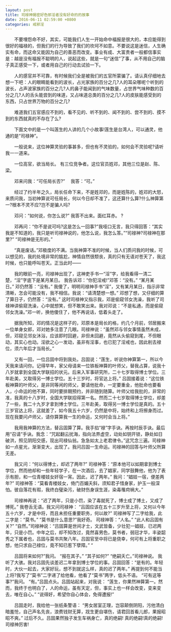 ```yaml
---
layout: post
title: 司禄神揭密好色邪淫者没有好命的的故事
date: 2016-06-11 02:59:00 +0800
categories: 戒邪淫
---
```


　　不要埋怨命不好，其实，可能我们人生一开始命中福报是很大的，本应能得到很好的福禄的，但我们的行为导致了我们的坎坷不如意。不要说这是迷信，人生确实有命，而这命又能因为自己的善恶而改变。事业有成、大富贵者一般都信事实是：越是没有福报不聪明的人，说起这些，就是一句“迷信”了事，从不用自己的脑子真正感受一下，或者用自己的行动去试验一下。
　　人的感官并不可靠，有时候我们全是被我们的五官所蒙骗了。请认真仔细地去想一下吧：人的眼睛能看到的波长，占光家族的百分之几?人的耳朵哪呢个听到的波长，占声波家族的百分之几?人的鼻子能闻到的气味数量，占世界气味种数的百分之几?人的舌头能尝到的味道，又占味道总类的百分之几?人的皮肤能感受到的东西，只占世界万物的百分之几?
　　难道我们五官感应不到的，看不见的、听不到的、闻不到的、尝不到的、摸不到的东西就真的不存在了么?
　　下面文中的是一个叫莲生的人讲的几个小故事!莲生是台湾人，可以通灵，他通的是“司禄神”。
　　一般说来，这位神算灵验的事甚多，但也有不灵验的，如何会不灵验呢?请听我一一道来。
　　一位高官，欲当局长。 有三位竞争者。这位官员姓邓，其他三位是赵、陈、梁。
　　邓来问我：“可任局长否?” 　我答：“可。”
　　经过了约半年之久，局长任命下来，不是姓邓的，而是姓陈的，姓邓的大怒，来质问我，当初神算说可任局长，何以今日却不准了，这还算什么算?什么神算第一?根本不灵不应?岂不是骗人吗?
　　邓问：“如何说，你怎么说?” 我答不出来。面红耳赤。 ?
　　邓再问：“你不是说可吗?这是怎么一回事?”我哑口无言，我只得回答：“其实我是不知道的，我只是听司禄神说的，他怎么说，我怎么答。”“司禄神?司禄神在那里?” “司禄神是无形的。”
　　“真是废话。”邓极度的不满。当我神算不准的时候，当人们质问我的时候，可以想见的，我的处境非常的尴尬，神情自然很颓丧，真的只有无语对苍天了，我这时候，也只能呼叫苍天。正当此时——
　　我的眼前一亮，司禄神出现了，这神吏手书一“淫”字，给我看得一清二楚，“淫”字底下是某月某日。 我告诉邓：“你犯淫戒!”邓答：“没有。” “某月某日。” 邓仍然答：“没有。” 我傻了，明明司禄神手书“淫”，又有某月某日，指示非常清晰，怎会可能没有，我不相信。我说：“请清楚想一想。” 邓想了想，又仔细的算了算日子，仍然答：“没有。” 这时司禄神又指示我，邓是偷窥邻女洗澡，我听了司禄神讲偷窥洗澡，心中就想笑，但不敢笑出来。我对邓说：“不是私通，而是偷窥邻女洗澡。”邓一听，换他傻住了，他不再说话，低着头走了。
　　据我所知，邓的情况是这样子的，邓原本是局长的格，约几个月前，邻居搬来一位单身女郎，邓对她多注意了几眼。司禄神说：“虽然邓与邻女事情虽然未成，但，邓窥见邻女沐浴，应该即时回避，非但未回避，竟然从头偷窥到尾，不但眼动，其实心也动。淫欲之心一发动，虽非有淫事，也已犯了淫戒也，因此削去禄位，须六年后才当局长。”
　　又有一回，一位吕固中将到我处。吕固说：“莲生，听说你神算第一，所以今天我来请问你。记得早年，家父母请来一位铁板神算的叶师父，替我占算，说我十八岁就拿到全国大学联招的状元。后来入军事研究所，二十七岁取得博士学位。三年赴美，又取得另一博士学位。五十三岁时，将官达上将。” 吕固接着说：“这位铁板神算的叶师父，是非同等闲的师父，要请他批命，一定要重金，他批命也要看人，小命运的他不算，同时要排期预约，并非随到随算。叶师父给我批的，非常的准，我真的十八岁时，全国大学联招得第一名。然而二十七岁取得博士学位，却差了一些，我二十九岁才拿到博士学位。三年赴美，取得另一博士学位是真的。五十三岁官达上将，这就差了，如今我五十六岁，仍然是中将，始终和上将擦身而过。现在我要问卢师父，请你算算我一生的命运，又何时会当上将。”
　　我用我神算的方法，替吕固算了算。我手掐“禄”字手诀。再按时辰手诀。最后用“召请”手诀。我念：“咒起翻云扰海，指向法界虚空，动处如钥开锁，静处如日破洪，照见阴阳交感，现出司禄仙翁。急急如太上老君律令。”这咒念三遍。司禄神如一点星光，渐渐变大，出现了。我问吕固一生命运。司禄神的回答与叶师父所算无差。
　　我又问：“何以得博士，却迟了两年?” 司禄神答：“原本他可以如期拿到博士学位，然而他却和一些年轻学子，在一次酒后，去了娼家，同学鼓舞他，他为了表示有胆，和一位青楼妓女奸宿一宵。因此，迟了两年。” 我问：“娼妓一宿，便差两年?” 司禄神答：“莫看青楼妓女，倚门百媚夭斜，须知君子惜身家，护玉一般深怕。彼自落花有瑕，我终白璧染污，破财伤身误生涯，染毒罹疴祸大。”
　　司禄神再说：“迟了两年，只是小罚，染了毒就死了，博士成了博土，又成了博死。” 我卷舌无语。我又问司禄神： “吕固应该在五十三岁升至上将，又何以今年五十六岁，才是中将，而且未担任重要职务，何以故?” 司禄神写了二字给我，此二字是：“莫书。” “莫书是什么意思?”我好奇。 司禄神答：“人名。” “此人和吕固有关?” “自然。”司禄神说：“吕固算是世间才士，文武皆备，少壮犯一娼妓，已迟两年，只是小罚。中年之后，却不知改过，竟然喜男色，莫书者，弱冠才华，丰姿韶秀之下属者也，吕固与莫书共聚八年。吕固官至中将已是侥幸，何可有上将重职之想，他只求自己禄位，竟不知已惹下孽障。” “
　　吕固将来如何?”我问。 “报在其子。” “其子如何?” “绝嗣夭亡。”司禄神说。 我听了大骇。我对吕固先谈差迟二年拿到博士学位的事。吕固回答：“是有的。年轻时，大伙一起去，大家好玩，想不到就这么样，真的迟了两年。” 再提到何不能当上将?我写了“莫书”二字递了给他看，他看了“莫书”两字，低头不语。 “可有这等事?”我问。 “有。”吕固点头。吕固站起来，对我说： “莲生，你果然神算第一。然而，我终于也明白了，人的命运，虽有天定，但，事实上也一样会改变，变来变去，唯在自心。” “说得好，希望你自心体会，免得遭报!”
　　吕固走时，我给他一张纸条警语： “男女居室正理，岂容颠倒阴阳，污他清白暗羞怆，自己声名先丧，浪费钱财无算，戕生更自堪伤，请君回首看儿郎，果报昭昭不爽。” 过后不久。吕固果然独子发生车祸身亡，真的绝嗣! 真的绝嗣!真的绝嗣!司禄神厉害!